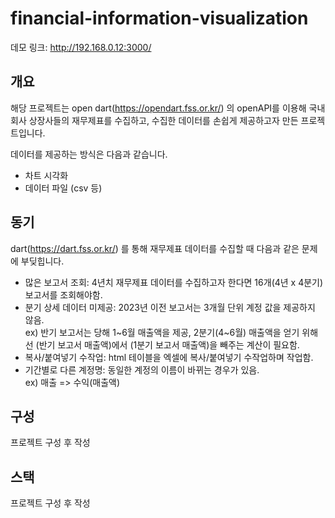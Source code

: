 # financial-information-visualization

데모 링크: http://192.168.0.12:3000/

## 개요

해당 프로젝트는 open dart(https://opendart.fss.or.kr/) 의 openAPI를 이용해 국내 회사 상장사들의 재무제표를 수집하고, 수집한 데이터를 손쉽게 제공하고자 만든 프로젝트입니다.

데이터를 제공하는 방식은 다음과 같습니다.

- 차트 시각화
- 데이터 파일 (csv 등)

## 동기

dart(https://dart.fss.or.kr/) 를 통해 재무제표 데이터를 수집할 때 다음과 같은 문제에 부딪힙니다.

- 많은 보고서 조회: 4년치 재무제표 데이터를 수집하고자 한다면 16개(4년 x 4분기) 보고서를 조회해야함.
- 분기 상세 데이터 미제공: 2023년 이전 보고서는 3개월 단위 계정 값을 제공하지 않음.  
   ex) 반기 보고서는 당해 1~6월 매출액을 제공, 2분기(4~6월) 매출액을 얻기 위해선 (반기 보고서 매출액)에서 (1분기 보고서 매출액)을 빼주는 계산이 필요함.
- 복사/붙여넣기 수작업: html 테이블을 엑셀에 복사/붙여넣기 수작업하며 작업함.
- 기간별로 다른 계정명: 동일한 계정의 이름이 바뀌는 경우가 있음.  
   ex) 매출 => 수익(매출액)

## 구성

프로젝트 구성 후 작성

## 스택

프로젝트 구성 후 작성
